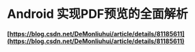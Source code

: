 # Android 实现PDF预览的全面解析

#### [https://blog.csdn.net/DeMonliuhui/article/details/81185611](https://blog.csdn.net/DeMonliuhui/article/details/81185611)
